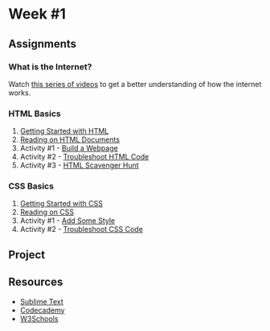 Week #1
=======

Assignments
-----------

### What is the Internet?

Watch [this series of videos](https://www.youtube.com/playlist?list=PLzdnOPI1iJNfMRZm5DDxco3UdsFegvuB7) to get a better understanding of how the internet works.

### HTML Basics

1. [Getting Started with HTML]()
2. [Reading on HTML Documents]()
3. Activity #1 - [Build a Webpage]()
4. Activity #2 - [Troubleshoot HTML Code]()
5. Activity #3 - [HTML Scavenger Hunt]()

### CSS Basics

1. [Getting Started with CSS]()
2. [Reading on CSS]()
3. Activity #1 - [Add Some Style]()
4. Activity #2 - [Troubleshoot CSS Code]()

Project
-------



Resources
---------

* [Sublime Text](https://www.sublimetext.com/)
* [Codecademy](https://www.codecademy.com/)
* [W3Schools](http://www.w3schools.com/)